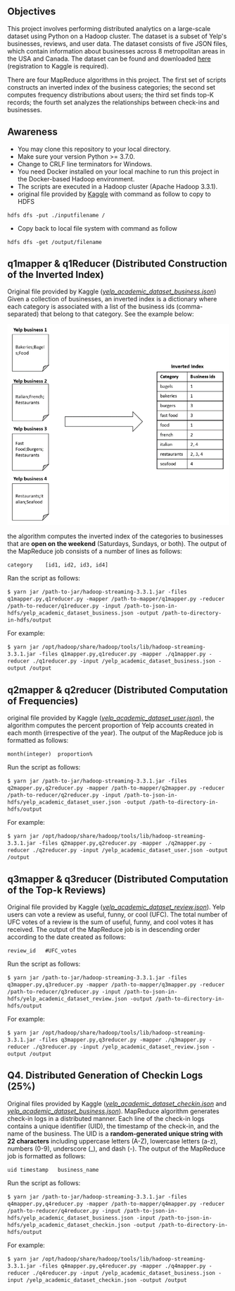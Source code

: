 ## Objectives

This project involves performing distributed analytics on a large-scale dataset using Python on a Hadoop cluster. The dataset is a subset of Yelp's businesses, reviews, and user data. The dataset consists of five JSON files, which contain information about businesses across 8 metropolitan areas in the USA and Canada.
The dataset can be found and downloaded [here](https://www.kaggle.com/yelp-dataset/yelp-dataset/version/3) (registration to Kaggle is required).

There are four MapReduce algorithms in this project. The first set of scripts constructs an inverted index of the business categories; the second set computes frequency distributions about users; the third set finds top-K records; the fourth set analyzes the relationships between check-ins and businesses.

## Awareness
* You may clone this repository to your local directory. 
* Make sure your version Python >= 3.7.0.
* Change to CRLF line terminators for Windows.
* You need Docker installed on your local machine to run this project in the Docker-based Hadoop environment.
* The scripts are executed in a Hadoop cluster (Apache Hadoop 3.3.1).
* original file provided by [Kaggle](https://www.kaggle.com/yelp-dataset/yelp-dataset/version/3) with command as follow to copy to HDFS
```
hdfs dfs -put ./inputfilename /
```
* Copy back to local file system with command as follow
```
hdfs dfs -get /output/filename
```
## q1mapper & q1Reducer (Distributed Construction of the Inverted Index)
Original file provided by Kaggle ([*yelp_academic_dataset_business.json*](https://www.kaggle.com/yelp-dataset/yelp-dataset/version/3?select=yelp_academic_dataset_business.json))
Given a collection of businesses, an inverted index is a dictionary where each category is associated with a list of the business ids (comma-separated) that belong to that category. See the example below:

![Inverted index](Q1.png)

the algorithm computes the inverted index of the categories to businesses that are **open on the weekend** (Saturdays, Sundays, or both). The output of the MapReduce job consists of a number of lines as follows:
```
category	[id1, id2, id3, id4]
```

Ran the script as follows:
```
$ yarn jar /path-to-jar/hadoop-streaming-3.3.1.jar -files q1mapper.py,q1reducer.py -mapper /path-to-mapper/q1mapper.py -reducer /path-to-reducer/q1reducer.py -input /path-to-json-in-hdfs/yelp_academic_dataset_business.json -output /path-to-directory-in-hdfs/output
```
For example:
```
$ yarn jar /opt/hadoop/share/hadoop/tools/lib/hadoop-streaming-3.3.1.jar -files q1mapper.py,q1reducer.py -mapper ./q1mapper.py -reducer ./q1reducer.py -input /yelp_academic_dataset_business.json -output /output
```

## q2mapper & q2reducer (Distributed Computation of Frequencies)
original file provided by Kaggle ([*yelp_academic_dataset_user.json*](https://www.kaggle.com/yelp-dataset/yelp-dataset/version/3?select=yelp_academic_dataset_user.json)), the algorithm computes the percent proportion of Yelp accounts created in each month (irrespective of the year). The output of the MapReduce job is formatted as follows:
```
month(integer)	proportion%
```

Run the script as follows:
```
$ yarn jar /path-to-jar/hadoop-streaming-3.3.1.jar -files q2mapper.py,q2reducer.py -mapper /path-to-mapper/q2mapper.py -reducer /path-to-reducer/q2reducer.py -input /path-to-json-in-hdfs/yelp_academic_dataset_user.json -output /path-to-directory-in-hdfs/output
```
For example:
```
$ yarn jar /opt/hadoop/share/hadoop/tools/lib/hadoop-streaming-3.3.1.jar -files q2mapper.py,q2reducer.py -mapper ./q2mapper.py -reducer ./q2reducer.py -input /yelp_academic_dataset_user.json -output /output
```


## q3mapper & q3reducer (Distributed Computation of the Top-k Reviews)
Original file provided by Kaggle ([*yelp_academic_dataset_review.json*](https://www.kaggle.com/yelp-dataset/yelp-dataset/version/3?select=yelp_academic_dataset_review.json)). Yelp users can vote a review as useful, funny, or cool (UFC). The total number of UFC votes of a review is the sum of useful, funny, and cool votes it has received. The output of the MapReduce job is in descending order according to the date created as follows:
```
review_id	#UFC_votes
```
Run the script as follows:
```
$ yarn jar /path-to-jar/hadoop-streaming-3.3.1.jar -files q3mapper.py,q3reducer.py -mapper /path-to-mapper/q3mapper.py -reducer /path-to-reducer/q3reducer.py -input /path-to-json-in-hdfs/yelp_academic_dataset_review.json -output /path-to-directory-in-hdfs/output
```
For example:
```
$ yarn jar /opt/hadoop/share/hadoop/tools/lib/hadoop-streaming-3.3.1.jar -files q3mapper.py,q3reducer.py -mapper ./q3mapper.py -reducer ./q3reducer.py -input /yelp_academic_dataset_review.json -output /output
```


## Q4. Distributed Generation of Checkin Logs (25%)
Original files provided by Kaggle ([*yelp_academic_dataset_checkin.json*](https://www.kaggle.com/yelp-dataset/yelp-dataset/version/3?select=yelp_academic_dataset_checkin.json) and [*yelp_academic_dataset_business.json*](https://www.kaggle.com/yelp-dataset/yelp-dataset/version/3?select=yelp_academic_dataset_business.json)).
MapReduce algorithm generates check-in logs in a distributed manner. Each line of the check-in logs contains a unique identifier (UID), the timestamp of the check-in, and the name of the business. The UID is a **random-generated unique string with 22 characters** including uppercase letters (A-Z), lowercase letters (a-z), numbers (0-9), underscore (_), and dash (-). The output of the MapReduce job is formatted as follows:

```
uid	timestamp	business_name
```
Run the script as follows:
```
$ yarn jar /path-to-jar/hadoop-streaming-3.3.1.jar -files q4mapper.py,q4reducer.py -mapper /path-to-mapper/q4mapper.py -reducer /path-to-reducer/q4reducer.py -input /path-to-json-in-hdfs/yelp_academic_dataset_business.json -input /path-to-json-in-hdfs/yelp_academic_dataset_checkin.json -output /path-to-directory-in-hdfs/output
```
For example:
```
$ yarn jar /opt/hadoop/share/hadoop/tools/lib/hadoop-streaming-3.3.1.jar -files q4mapper.py,q4reducer.py -mapper ./q4mapper.py -reducer ./q4reducer.py -input /yelp_academic_dataset_business.json -input /yelp_academic_dataset_checkin.json -output /output
```
